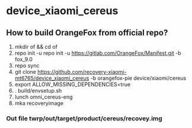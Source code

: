 # device_xiaomi_cereus
## How to build OrangeFox from official repo?
1) mkdir of && cd of
2) repo init -u repo init -u https://gitlab.com/OrangeFox/Manifest.git -b fox_9.0
3) repo sync
4) git clone https://github.com/recovery-xiaomi-mt6765/device_xiaomi_cereus -b orangefox-pie  device/xiaomi/cereus
5) export ALLOW_MISSING_DEPENDENCIES=true
6) . build/envsetup.sh
7) lunch omni_cereus-eng
8) mka recoveryimage
### Out file twrp/out/target/product/cereus/recovey.img
